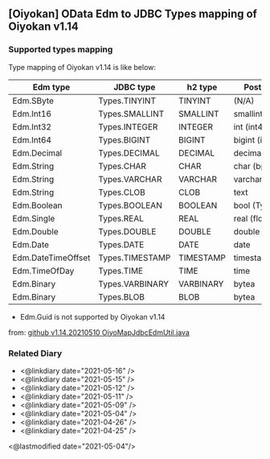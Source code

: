 ## [Oiyokan] OData Edm to JDBC Types mapping of Oiyokan v1.14

### Supported types mapping

Type mapping of Oiyokan v1.14 is like below:

| Edm type           | JDBC type       | h2 type   | PostgreSQL       | MySQL     | SQLSV2008      | ORCL18    |
| ------             | ------          | ------    | ------           | ------    | ------         | ------    |
| Edm.SByte          | Types.TINYINT   | TINYINT   | (N/A)            | TINYINT   | TINYINT        | (N/A)     |
| Edm.Int16          | Types.SMALLINT  | SMALLINT  | smallint (int2)  | SMALLINT  | SMALLINT       | SMALLINT  |
| Edm.Int32          | Types.INTEGER   | INTEGER   | int      (int4)  | INTEGER   | INT            | INT       |
| Edm.Int64          | Types.BIGINT    | BIGINT    | bigint   (int8)  | BIGINT    | BIGINT         | (N/A)     |
| Edm.Decimal        | Types.DECIMAL   | DECIMAL   | decimal(numeric) | DECIMAL   | DECIMAL        | DECIMAL   |
| Edm.String         | Types.CHAR      | CHAR      | char    (bpchar) | CHAR      | CHAR           | CHAR      |
| Edm.String         | Types.VARCHAR   | VARCHAR   | varchar          | VARCHAR   | VARCHAR        | VARCHAR   |
| Edm.String         | Types.CLOB      | CLOB      | text             | TEXT      | TEXT           | CLOB      |
| Edm.Boolean        | Types.BOOLEAN   | BOOLEAN   | bool (Types.BIT) | BOOLEAN   | BIT(Types.BIT) | (N/A)     |
| Edm.Single         | Types.REAL      | REAL      | real    (flort4) | REAL      | REAL           | REAL      |
| Edm.Double         | Types.DOUBLE    | DOUBLE    | double precision | DOUBLE    | FLOAT(53)      | FLOAT     |
| Edm.Date           | Types.DATE      | DATE      | date             | DATE      | DATE           | DATE      |
| Edm.DateTimeOffset | Types.TIMESTAMP | TIMESTAMP | timestamp        | TIMESTAMP | DATETIME2      | TIMESTAMP |
| Edm.TimeOfDay      | Types.TIME      | TIME      | time             | TIME      | TIME           | (N/A)     |
| Edm.Binary         | Types.VARBINARY | VARBINARY | bytea            | VARBINARY | VARBINARY      | RAW       |
| Edm.Binary         | Types.BLOB      | BLOB      | bytea            | BLOB      | VARBINARY      | BLOB      |

- Edm.Guid is not supported by Oiyokan v1.14

from: [github v1.14.20210510 OiyoMapJdbcEdmUtil.java](https://github.com/igapyon/oiyokan/blob/v1.14.20210510/src/main/java/jp/oiyokan/util/OiyoMapJdbcEdmUtil.java#L52)

### Related Diary

- <@linkdiary date="2021-05-16" />
- <@linkdiary date="2021-05-15" />
- <@linkdiary date="2021-05-12" />
- <@linkdiary date="2021-05-11" />
- <@linkdiary date="2021-05-09" />
- <@linkdiary date="2021-05-04" />
- <@linkdiary date="2021-04-26" />
- <@linkdiary date="2021-04-25" />

<@lastmodified date="2021-05-04"/>

